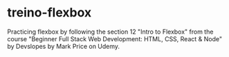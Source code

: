 # treino-flexbox

Practicing flexbox by following the section 12 "Intro to Flexbox" from the course "Beginner Full Stack Web Development: HTML, CSS, React & Node" by Devslopes by Mark Price on Udemy.